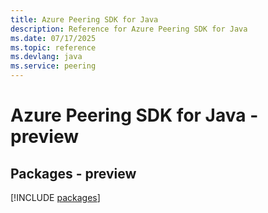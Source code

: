 ```yaml
---
title: Azure Peering SDK for Java
description: Reference for Azure Peering SDK for Java
ms.date: 07/17/2025
ms.topic: reference
ms.devlang: java
ms.service: peering
---
```

# Azure Peering SDK for Java - preview
## Packages - preview
[!INCLUDE [packages](peering-index.md)]